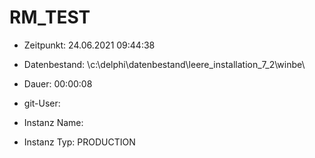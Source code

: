 # RM_TEST

- Zeitpunkt: 24.06.2021 09:44:38

- Datenbestand: \c:\delphi\datenbestand\leere_installation_7_2\winbe\
- Dauer: 00:00:08
- git-User: 
- Instanz Name: 
- Instanz Typ: PRODUCTION

